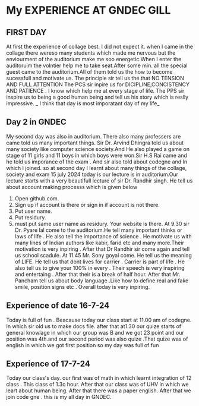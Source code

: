 
# My EXPERIENCE AT GNDEC GILL
## FIRST DAY
At first the experience of collage best. I did not expect it. when I came in the collage there wereso many students which made me nervous but the enviourment of the auditorium make me soo energetic.When I enter the auditoruim the volntier help me to take seat.After some min. all the special guest came to the auditorium.All of them told us the how to become sucessfull and motivate us. The principle sir tell us the that NO TENSION AND FULL ATTENTION The PCS sir inpire us for DICIPLINE,CONCISTENCY AND PATIENCE . I know which help me at every stage of life. The PPS sir inspire us to being a good human being and tell us his story which is reslly impressive. _ I think that day is most imporatant day of my life_

## Day 2 in GNDEC
My second day was also in auditorium. There also many professers are came told us many important things. Sir Dr. Arvind Dhingra told us about many society like computer science society.And He also played a game on stage of 11 girls and 11 boys in which boys were won.Sir H.S Rai came and he told us imporance of the exam . And sir also told about codegne and In which I joined. so at second day I learnt about many things of the collage, society and exam 15 july 2024 today is our lecture is in auditorium.Our lecture starts with a very beautifull lecture of sir Dr. Randhir singh. He tell us about account making processs which is given below

1. Open github.com.
2. Sign up if account is there or sign in if account is not there.
3. Put user name.
4. Put residury.
5. must put same user name as residury.
Your website is there. 
At 9.30 sir Dr. Pyare lal come to the auditorium.He tell many important thinks or laws of life . He also tell the importance of science . He motivate us with many lines of Indian authors like kabir, farid etc and many more.Their motivation is very inpiring . After that Dr Randhir sir come again and tell us school scadule. At 11.45 Mr. Sony goyal come. He tell us the meaning of LIFE. He tell us that dont lives for carrier . Carrier is part of life . He also tell us to give your 100% in every . Their speech is very inspiring and entertaing . After that their is a break of half hour. After that Mr. Pancham tell us about body language .Like how to define real and fake smile, position signs etc . Overall today is very inpiring.
## Experience of date 16-7-24
Today is full of fun . Beacause today our class start at 11.00 am of codegne. In which sir old us to make docs file. after that at1.30 our quize starts of general knowlage in which our group was B and we got 23 point and our position was 4th.and our second period was also quize .That quize was of english in which we got first position so my day was full of fun
## Experience of 17-7-24
Today our class's day. our first was of math in which learnt integration of 12 class . This class of 1.3o hour. After that our class was of UHV in which we leart about human being. After that there was a paper english. After that we join code gne . this is my all day in GNDEC.
